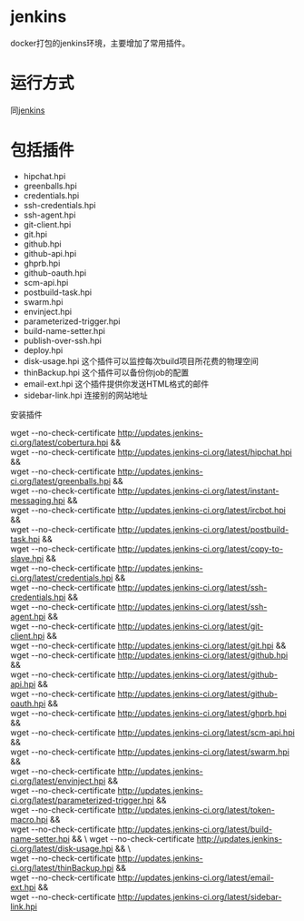 # jenkins

docker打包的jenkins环境，主要增加了常用插件。

# 运行方式

同[jenkins](https://github.com/cloudbees/jenkins-ci.org-docker)

# 包括插件

 * hipchat.hpi
 * greenballs.hpi
 * credentials.hpi
 * ssh-credentials.hpi
 * ssh-agent.hpi
 * git-client.hpi
 * git.hpi
 * github.hpi
 * github-api.hpi
 * ghprb.hpi
 * github-oauth.hpi
 * scm-api.hpi
 * postbuild-task.hpi
 * swarm.hpi
 * envinject.hpi
 * parameterized-trigger.hpi
 * build-name-setter.hpi
 * publish-over-ssh.hpi
 * deploy.hpi
 * disk-usage.hpi 这个插件可以监控每次build项目所花费的物理空间 
 * thinBackup.hpi 这个插件可以备份你job的配置  
 * email-ext.hpi 这个插件提供你发送HTML格式的邮件
 * sidebar-link.hpi 连接别的网站地址


安装插件

wget --no-check-certificate http://updates.jenkins-ci.org/latest/cobertura.hpi && \
wget --no-check-certificate http://updates.jenkins-ci.org/latest/hipchat.hpi && \
wget --no-check-certificate http://updates.jenkins-ci.org/latest/greenballs.hpi && \
wget --no-check-certificate http://updates.jenkins-ci.org/latest/instant-messaging.hpi && \
wget --no-check-certificate http://updates.jenkins-ci.org/latest/ircbot.hpi && \
wget --no-check-certificate http://updates.jenkins-ci.org/latest/postbuild-task.hpi && \
wget --no-check-certificate http://updates.jenkins-ci.org/latest/copy-to-slave.hpi && \
wget --no-check-certificate http://updates.jenkins-ci.org/latest/credentials.hpi && \
wget --no-check-certificate http://updates.jenkins-ci.org/latest/ssh-credentials.hpi && \
wget --no-check-certificate http://updates.jenkins-ci.org/latest/ssh-agent.hpi && \
wget --no-check-certificate http://updates.jenkins-ci.org/latest/git-client.hpi && \
wget --no-check-certificate http://updates.jenkins-ci.org/latest/git.hpi && \
wget --no-check-certificate http://updates.jenkins-ci.org/latest/github.hpi && \
wget --no-check-certificate http://updates.jenkins-ci.org/latest/github-api.hpi && \
wget --no-check-certificate http://updates.jenkins-ci.org/latest/github-oauth.hpi && \
wget --no-check-certificate http://updates.jenkins-ci.org/latest/ghprb.hpi && \
wget --no-check-certificate http://updates.jenkins-ci.org/latest/scm-api.hpi && \
wget --no-check-certificate http://updates.jenkins-ci.org/latest/swarm.hpi && \
wget --no-check-certificate http://updates.jenkins-ci.org/latest/envinject.hpi && \
wget --no-check-certificate http://updates.jenkins-ci.org/latest/parameterized-trigger.hpi && \
wget --no-check-certificate http://updates.jenkins-ci.org/latest/token-macro.hpi && \
wget --no-check-certificate http://updates.jenkins-ci.org/latest/build-name-setter.hpi && \	
wget --no-check-certificate http://updates.jenkins-ci.org/latest/disk-usage.hpi && \	
wget --no-check-certificate http://updates.jenkins-ci.org/latest/thinBackup.hpi && \
wget --no-check-certificate http://updates.jenkins-ci.org/latest/email-ext.hpi && \
wget --no-check-certificate http://updates.jenkins-ci.org/latest/sidebar-link.hpi